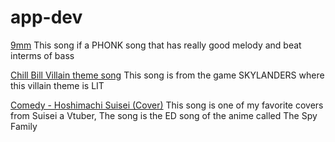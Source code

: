 # app-dev

[9mm](https://www.youtube.com/watch?v=Uw_hZfH5Ukc&ab_channel=IDLEGLANCE)
This song if a PHONK song that has really good melody and beat interms of bass

[Chill Bill Villain theme song](https://www.youtube.com/watch?v=7vjWKu87Dtc&ab_channel=Z7duckx)
This song is from the game SKYLANDERS where this villain theme is LIT

[Comedy - Hoshimachi Suisei (Cover)](https://www.youtube.com/watch?v=49WhXMUgHWU&ab_channel=%E5%82%A2%E5%82%A2%E5%8F%AA%E6%83%B3%E7%9D%A1%E5%89%8D%E8%81%BD%E6%AD%8C)
This song is one of my favorite covers from Suisei a Vtuber, The song is the ED song of the anime called The Spy Family

